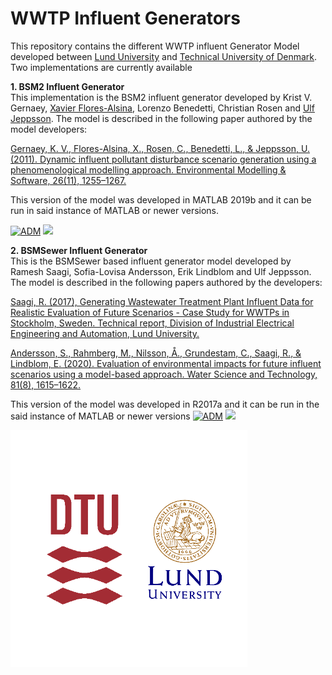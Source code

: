 # WWTP Influent Generators

This repository contains the different WWTP influent Generator Model developed between [Lund University](https://www.iea.lth.se/) and [Technical University of Denmark](https://www.kt.dtu.dk/english/research/prosys). Two implementations are currently available  

<strong>1. BSM2 Influent Generator</strong>  
This implementation is the BSM2 influent generator developed by Krist V. Gernaey, [Xavier Flores-Alsina](https://github.com/xfalsina), Lorenzo Benedetti, Christian Rosen and [Ulf Jeppsson](https://github.com/ulfjeppsson). The model is described in the following paper authored by the model developers: 

[Gernaey, K. V., Flores-Alsina, X., Rosen, C., Benedetti, L., & Jeppsson, U. (2011). Dynamic influent pollutant disturbance scenario generation using a phenomenological modelling approach. Environmental Modelling & Software, 26(11), 1255–1267.](https://doi.org/10.1016/j.envsoft.2011.06.001) 

This version of the model was developed in MATLAB 2019b and it can be run in said instance of MATLAB or newer versions.

[![ADM](https://img.shields.io/badge/DOWNLOAD%20BSM2%20Influent%20Generator-990000?style=for-the-badge)](https://github.com/wwtmodels/Influent-Generator-Models/releases/download/v1/BSM2.influent.generator.zip) [![](https://img.shields.io/github/downloads/wwtmodels/Influent-Generator-Models/v1/total?color=990000&label=Downloads&style=for-the-badge)](https://github.com/wwtmodels/Influent-Generator-Models) 

<strong>2. BSMSewer Influent Generator</strong>  
This is the BSMSewer based influent generator model developed by Ramesh Saagi, Sofia-Lovisa Andersson, Erik Lindblom and Ulf Jeppsson. The model is described in the following papers authored by the developers:

[Saagi, R. (2017), Generating Wastewater Treatment Plant Influent Data for Realistic Evaluation of Future Scenarios - Case Study for WWTPs in Stockholm, Sweden. Technical report, Division of Industrial Electrical Engineering and Automation, Lund University.](https://www.iea.lth.se/publications/Reports/LTH-IEA-7268.pdf)

[Andersson, S., Rahmberg, M., Nilsson, Å., Grundestam, C., Saagi, R., & Lindblom, E. (2020). Evaluation of environmental impacts for future influent scenarios using a model-based approach. Water Science and Technology, 81(8), 1615–1622.](https://doi.org/10.2166/wst.2020.183)

This version of the model was developed in R2017a and it can be run in the said instance of MATLAB or newer versions
[![ADM](https://img.shields.io/badge/DOWNLOAD%20BSMSewer%20Influent%20Generator-990000?style=for-the-badge)](https://github.com/wwtmodels/Influent-Generator-Models/releases/download/BSMSewerInfGen/influentgenerator2018.zip) [![](https://img.shields.io/github/downloads/wwtmodels/Influent-Generator-Models/BSMSewerInfGen/total?color=990000&label=Downloads&style=for-the-badge)](https://github.com/wwtmodels/Influent-Generator-Models) 


![logo](logo.png)
